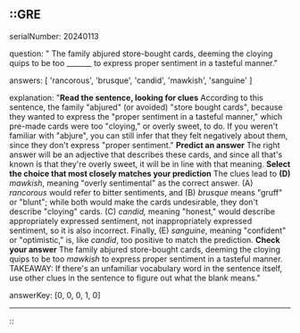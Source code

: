 ::GRE
---

serialNumber: 20240113

question: " The family abjured store-bought cards, deeming the cloying quips to be too _______ to express proper sentiment in a tasteful manner."

answers: [
  'rancorous',
  'brusque',
  'candid',
  'mawkish',
  'sanguine'
]

explanation: "<strong>Read the sentence, looking for clues</strong> According to this sentence, the family \"abjured\" (or avoided) \"store bought cards\", because they wanted to express the \"proper sentiment in a tasteful manner,\" which pre-made cards were too \"cloying,\" or overly sweet, to do. If you weren't familiar with \"abjure\", you can still infer that they felt negatively about them, since they don't express \"proper sentiment.\" <strong>Predict an answer</strong> The right answer will be an adjective that describes these cards, and since all that's known is that they're overly sweet, it will be in line with that meaning. <strong>Select the choice that most closely matches your prediction</strong> The clues lead to <strong>(D) </strong><i>mawkish</i>, meaning \"overly sentimental\" as the correct answer. (A) <i>rancorous</i> would refer to bitter sentiments, and (B) <i>brusque</i> means \"gruff\" or \"blunt\"; while both would make the cards undesirable, they don't describe \"cloying\" cards. (C) <i>candid,</i> meaning \"honest,\" would describe appropriately expressed sentiment, not inappropriately expressed sentiment, so it is also incorrect. Finally, (E) <i>sanguine</i>, meaning \"confident\" or \"optimistic,\" is, like <i>candid</i>, too positive to match the prediction. <strong>Check your answer</strong> The family abjured store-bought cards, deeming the cloying quips to be too <i>mawkish</i> to express proper sentiment in a tasteful manner. TAKEAWAY: If there's an unfamiliar vocabulary word in the sentence itself, use other clues in the sentence to figure out what the blank means."

answerKey: [0, 0, 0, 1, 0]

---
::